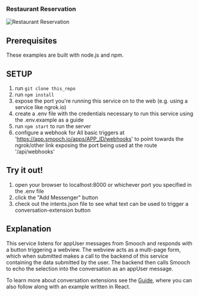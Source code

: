 ### Restaurant Reservation
![Restaurant Reservation](https://smooch.io/static_assets/images/shared/restaurant-reservation-preview.jpg)

## Prerequisites

  These examples are built with node.js and npm.

## SETUP

  1. run `git clone this_repo`
  2. run `npm install`
  3. expose the port you're running this service on to the web (e.g. using a service like ngrok.io)
  4. create a .env file with the credentials necessary to run this service using the .env.example as a guide
  5. run `npm start` to run the server
  6. configure a webhook for All basic triggers at 'https://app.smooch.io/apps/APP_ID/webhooks' to point towards the ngrok/other link exposing the port being used at the route '/api/webhooks'

## Try it out!

  1. open your browser to localhost:8000 or whichever port you specified in the .env file
  2. click the "Add Messenger" button
  3. check out the intents.json file to see what text can be used to trigger a conversation-extension button

## Explanation

  This service listens for appUser messages from Smooch and responds with a button triggering a webview. The webview acts as a multi-page form, which when submitted makes a call to the backend of this service containing the data submitted by the user. The backend then calls Smooch to echo the selection into the conversation as an appUser message.

To learn more about conversation extensions see the [Guide](https://docs.smooch.io/guide/conversation-extensions/), where you can also follow along with an example written in React.
